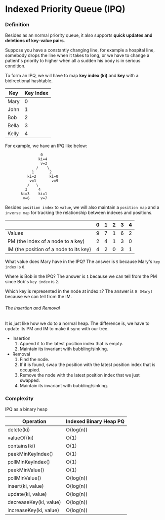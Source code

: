 # Indexed Priority Queue (IPQ)

### Definition

Besides as an normal priority queue, it also supports **quick updates and deletions of key-value pairs**.

Suppose you have a constantly changing line, for example a hospital line, somebody drops the line when it takes to long, or we have to change a patient's priority to higher when all a sudden his body is in serious condition.

To form an IPQ, we will have to map **key index (ki)** and **key** with a bidirectional hashtable.

| Key   | Key Index |
| ----- | --------- |
| Mary  | 0         |
| John  | 1         |
| Bob   | 2         |
| Bella | 3         |
| Kelly | 4         |

For example, we have an IPQ like below:

```
                0
               ki=4
                v=2
              /    \
            1       2
          ki=2      ki=0
           v=1       v=9
          /   \
         3     4
       ki=3    ki=1
        v=6     v=7
```

Besides `position index` to `value`, we will also maintain a `position map` and a `inverse map` for tracking the relationship between indexes and positions.

|                                        | 0   | 1   | 2   | 3   | 4   |
| -------------------------------------- | --- | --- | --- | --- | --- |
| Values                                 | 9   | 7   | 1   | 6   | 2   |
| PM (the index of a node to a key)      | 2   | 4   | 1   | 3   | 0   |
| IM (the position of a node to its key) | 4   | 2   | 0   | 3   | 1   |

What value does Mary have in the IPQ? The answer is `9` because Mary's `key index` is `0`.

Where is Bob in the IPQ? The answer is `1` because we can tell from the PM since Bob's `key index` is `2`.

Which key is represented in the node at index `2`? The answer is `0 (Mary)` because we can tell from the IM.

###### The Insertion and Removal

It is just like how we do to a normal heap. The difference is, we have to update its PM and IM to make it sync with our tree.

- Insertion
  1. Append it to the latest position index that is empty.
  2. Maintain its invariant with bubbling/sinking.
- Removal
  1. Find the node.
  2. If it is found, swap the position with the latest position index that is occupied.
  3. Remove the node with the latest position index that we just swapped.
  4. Maintain its invariant with bubbling/sinking.

### Complexity

IPQ as a binary heap

| Operation              | Indexed Binary Heap PQ |
| ---------------------- | ---------------------- |
| delete(ki)             | O(log(n))              |
| valueOf(ki)            | O(1)                   |
| contains(ki)           | O(1)                   |
| peekMinKeyIndex()      | O(1)                   |
| pollMinKeyIndex()      | O(1)                   |
| peekMinValue()         | O(1)                   |
| pollMinValue()         | O(log(n))              |
| insert(ki, value)      | O(log(n))              |
| update(ki, value)      | O(log(n))              |
| decreaseKey(ki, value) | O(log(n))              |
| increaseKey(ki, value) | O(log(n))              |
